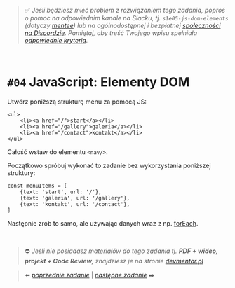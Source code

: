 > :white_check_mark: _Jeśli będziesz mieć problem z rozwiązaniem tego zadania, poproś o pomoc na odpowiednim kanale na Slacku, tj. `s1e05-js-dom-elements` (dotyczy [mentee](https://devmentor.pl/mentoring-javascript/)) lub na ogólnodostępnej i bezpłatnej [społeczności na Discordzie](https://devmentor.pl/discord). Pamiętaj, aby treść Twojego wpisu spełniała [odpowiednie kryteria](https://devmentor.pl/jak-prosic-o-pomoc/)._

&nbsp;

# `#04` JavaScript: Elementy DOM

Utwórz poniższą strukturę menu za pomocą JS:

```
<ul>
    <li><a href="/">start</a></li>
    <li><a href="/gallery">galeria</a></li>
    <li><a href="/contact">kontakt</a></li>
</ul>
```

Całość wstaw do elementu `<nav/>`.

Początkowo spróbuj wykonać to zadanie bez wykorzystania poniższej struktury:

```
const menuItems = [
    {text: 'start', url: '/'},
    {text: 'galeria', url: '/gallery'},
    {text: 'kontakt', url: '/contact'},
]
```

Następnie zrób to samo, ale używając danych wraz z np. [forEach](https://developer.mozilla.org/pl/docs/Web/JavaScript/Referencje/Obiekty/Array/forEach).

&nbsp;

> :no_entry: _Jeśli nie posiadasz materiałów do tego zadania tj. **PDF + wideo, projekt + Code Review**, znajdziesz je na stronie [devmentor.pl](https://devmentor.pl/workshop-js-dom-elements/)_

> :arrow_left: [_poprzednie zadanie_](./../03) | [_następne zadanie_](./../05) :arrow_right:
